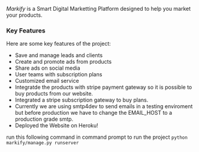 
_Markify_ is a Smart Digital Marketting Platform designed to help you market your products.

### Key Features

Here are some key features of the project:
  - Save and manage leads and clients
  - Create and promote ads from products
  - Share ads on social media
  - User teams with subscription plans
  - Customized email service
  - Integratde the products with stripe payment gateway so it is possible to buy products from our website.
  - Integrated a stripe subscription gateway to buy plans.
  - Currently we are using smtp4dev to send emails in a testing enviroment but before production we have to change the EMAIL_HOST to a production grade smtp.
  - Deployed the Website on Heroku!


run this following command in command prompt to run the project
`python markify/manage.py runserver`

